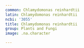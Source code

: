 ```yaml
---
common: Chlamydomonas reinhardtii
latin: Chlamydomonas reinhardtii
ncbi: '3055'
title: Chlamydomonas reinhardtii
group: Plants and Fungi
image: .na.character

---
```

